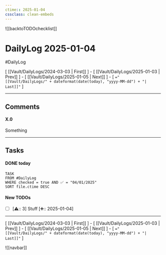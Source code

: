 ```yaml
---
ctime:: 2025-01-04
cssclass: clean-embeds
---
```

![[backtoTODOchecklist]]
# DailyLog 2025-01-04

#DailyLog

\[ [[Vault/DailyLogs/2024-03-03 | First]] \] - \[ [[Vault/DailyLogs/2025-01-03 | Prev]] \] - \[ [[Vault/DailyLogs/2025-01-05 | Next]] \] - \[ `="[[Vault/DailyLogs/" + dateformat(date(today), "yyyy-MM-dd") + "| Last]]"` \]

---

## Comments

#### X.0

Something



---

## Tasks
#### DONE today
```dataview
TASK
FROM #DailyLog
WHERE checked = true AND ✅ = "04/01/2025"
SORT file.ctime DESC
```


#### New TODOs
- [ ] [⚠️:: 3] Stuff [➕:: 2025-01-04]



---

\[ [[Vault/DailyLogs/2024-03-03 | First]] \] - \[ [[Vault/DailyLogs/2025-01-03 | Prev]] \] - \[ [[Vault/DailyLogs/2025-01-05 | Next]] \] - \[ `="[[Vault/DailyLogs/" + dateformat(date(today), "yyyy-MM-dd") + "| Last]]"` \]

![[navbar]]



